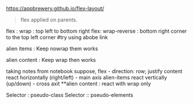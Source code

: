 https://appbrewery.github.io/flex-layout/


> flex applied on parents.


flex : wrap : top left to bottom right
flex: wrap-reverse : bottom right corner to the top left corner
        #try using abobe link



alien items :  Keep nowrap them works

alien content :  Keep wrap then works



taking notes from notebook
suppose, flex - direction: row;
        justify content react horizontally (right/left) - main axis
        alien-items react vertically (up/down) - cross axit
      **alien content : react with wrap only

Selector : pseudo-class
Selector :: pseudo-elements